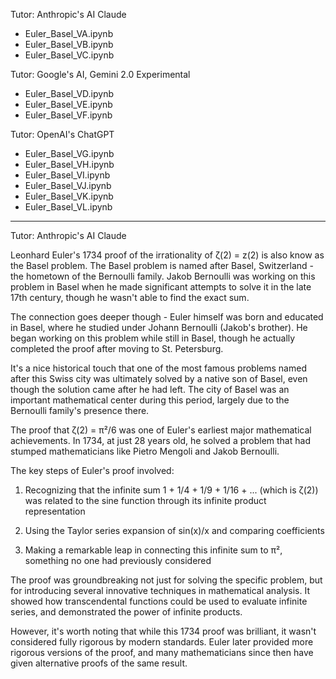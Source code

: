 Tutor: Anthropic's AI Claude
* Euler_Basel_VA.ipynb
* Euler_Basel_VB.ipynb
* Euler_Basel_VC.ipynb

Tutor: Google's AI, Gemini 2.0 Experimental
* Euler_Basel_VD.ipynb
* Euler_Basel_VE.ipynb
* Euler_Basel_VF.ipynb

Tutor: OpenAI's ChatGPT
* Euler_Basel_VG.ipynb
* Euler_Basel_VH.ipynb
* Euler_Basel_VI.ipynb
* Euler_Basel_VJ.ipynb
* Euler_Basel_VK.ipynb
* Euler_Basel_VL.ipynb

- - - -

Tutor: Anthropic's AI Claude

Leonhard Euler's 1734 proof of the irrationality of ζ(2) = z(2) is also know as the Basel problem. The Basel problem is named after Basel, Switzerland - the hometown of the Bernoulli family. Jakob Bernoulli was working on this problem in Basel when he made significant attempts to solve it in the late 17th century, though he wasn't able to find the exact sum.

The connection goes deeper though - Euler himself was born and educated in Basel, where he studied under Johann Bernoulli (Jakob's brother). He began working on this problem while still in Basel, though he actually completed the proof after moving to St. Petersburg.

It's a nice historical touch that one of the most famous problems named after this Swiss city was ultimately solved by a native son of Basel, even though the solution came after he had left. The city of Basel was an important mathematical center during this period, largely due to the Bernoulli family's presence there.

The proof that ζ(2) = π²/6 was one of Euler's earliest major mathematical achievements. In 1734, at just 28 years old, he solved a problem that had stumped mathematicians like Pietro Mengoli and Jakob Bernoulli.

The key steps of Euler's proof involved:

1. Recognizing that the infinite sum 1 + 1/4 + 1/9 + 1/16 + ... (which is ζ(2)) was related to the sine function through its infinite product representation

2. Using the Taylor series expansion of sin(x)/x and comparing coefficients

3. Making a remarkable leap in connecting this infinite sum to π², something no one had previously considered

The proof was groundbreaking not just for solving the specific problem, but for introducing several innovative techniques in mathematical analysis. It showed how transcendental functions could be used to evaluate infinite series, and demonstrated the power of infinite products.

However, it's worth noting that while this 1734 proof was brilliant, it wasn't considered fully rigorous by modern standards. Euler later provided more rigorous versions of the proof, and many mathematicians since then have given alternative proofs of the same result.

